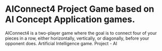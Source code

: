 # AIConnect4 Project Game based on AI Concept Application games.
AIConnect4 is a two-player game where the goal is to connect four of your pieces in a row, either horizontally, vertically, or diagonally, before your opponent does.
Artificial Intelligence game.
Project - AI
